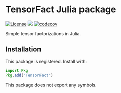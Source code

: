 # TensorFact Julia package

[![License](https://img.shields.io/badge/license-MIT-green.svg)](https://github.com/cossio/TensorFact.jl/blob/master/LICENSE.md)
![](https://github.com/cossio/TensorFact.jl/workflows/CI/badge.svg)
[![codecov](https://codecov.io/gh/cossio/TensorFact.jl/branch/master/graph/badge.svg?token=ZIPKLORX51)](https://codecov.io/gh/cossio/TensorFact.jl)

Simple tensor factorizations in Julia.

## Installation

This package is registered. Install with:

```julia
import Pkg
Pkg.add("TensorFact")
```

This package does not export any symbols.